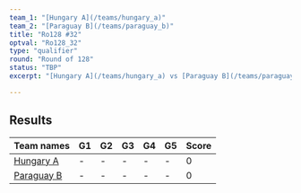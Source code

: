 ```yaml
---
team_1: "[Hungary A](/teams/hungary_a)"
team_2: "[Paraguay B](/teams/paraguay_b)"
title: "Ro128 #32"
optval: "Ro128_32"
type: "qualifier"
round: "Round of 128"
status: "TBP"
excerpt: "[Hungary A](/teams/hungary_a) vs [Paraguay B](/teams/paraguay_b)"

---
```

## Results

| Team names | G1 | G2 | G3 | G4 | G5 | Score |
| -- | -- | -- | -- | -- | -- | -- |
| [Hungary A](/teams/hungary_a) | - | - | - | - | - | 0 |
| [Paraguay B](/teams/paraguay_b) | - | - | - | - | - | 0 |
